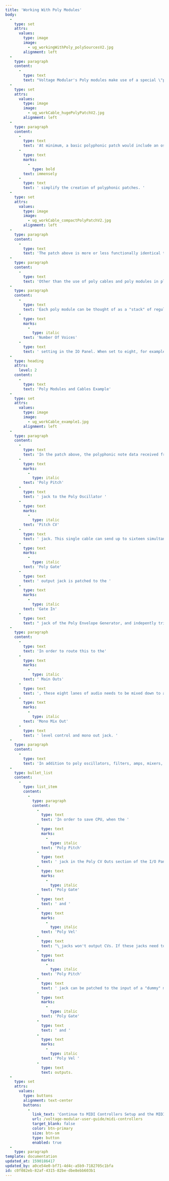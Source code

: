 ```yaml
---
title: 'Working With Poly Modules'
body:
  -
    type: set
    attrs:
      values:
        type: image
        image:
          - ug_workingWithPoly_polySourcesV2.jpg
        alignment: left
  -
    type: paragraph
    content:
      -
        type: text
        text: "Voltage Modular's Poly modules make use of a special \"poly\" cable, identifiable by its slight larger D-shaped connector and striped cables.\_Each poly jack and cable can transmit up to sixteen separate channels, or \"lanes,\" of CV or audio, which drastically simplifies polyphonic patch creation.\_"
  -
    type: set
    attrs:
      values:
        type: image
        image:
          - ug_workCable_hugePolyPatchV2.jpg
        alignment: left
  -
    type: paragraph
    content:
      -
        type: text
        text: 'At minimum, a basic polyphonic patch would include an oscillator, envelope and amplifier for each voice. To create eight-voice polyphonic version, that would require 24 modules - something like the hot mess above. Once additional envelopes, filters, modulations etc. are added, it’s easy to see how this would make for a huge and hard to control patch. Poly cables and jacks '
      -
        type: text
        marks:
          -
            type: bold
        text: immensely
      -
        type: text
        text: ' simplify the creation of polyphonic patches. '
  -
    type: set
    attrs:
      values:
        type: image
        image:
          - ug_workCable_compactPolyPatchV2.jpg
        alignment: left
  -
    type: paragraph
    content:
      -
        type: text
        text: 'The patch above is more or less functionally identical to our previous "mega patch." It accomplishes the exact same thing with just three modules, as opposed to the other patch''s 26 modules. Furthermore, patches made using poly modules and cables can have up to 16-voice polyphony. '
  -
    type: paragraph
    content:
      -
        type: text
        text: 'Other than the use of poly cables and poly modules in place of standard mono cables and modules, patch creation is almost exactly the same as creating a standard mono patch.'
  -
    type: paragraph
    content:
      -
        type: text
        text: 'Each poly module can be thought of as a "stack" of regular modules. The number of modules in the stack is defined by the '
      -
        type: text
        marks:
          -
            type: italic
        text: 'Number Of Voices'
      -
        type: text
        text: ' setting in the IO Panel. When set to eight, for example, every poly module is actually a stack of eight standard modules, and every poly jack can send or receive eight individual channels, or "lanes" of CV or audio. '
  -
    type: heading
    attrs:
      level: 2
    content:
      -
        type: text
        text: 'Poly Modules and Cables Example'
  -
    type: set
    attrs:
      values:
        type: image
        image:
          - ug_workCable_example1.jpg
        alignment: left
  -
    type: paragraph
    content:
      -
        type: text
        text: 'In the patch above, the polyphonic note data received from a MIDI controller is sent from the IO Panel '
      -
        type: text
        marks:
          -
            type: italic
        text: 'Poly Pitch'
      -
        type: text
        text: ' jack to the Poly Oscillator '
      -
        type: text
        marks:
          -
            type: italic
        text: 'Pitch CV'
      -
        type: text
        text: ' jack. This single cable can send up to sixteen simultaneous pitch CV''s to the "stack" of individual oscillators living within the Poly Oscillator. The IO Panel '
      -
        type: text
        marks:
          -
            type: italic
        text: 'Poly Gate'
      -
        type: text
        text: ' output jack is patched to the '
      -
        type: text
        marks:
          -
            type: italic
        text: 'Gate In'
      -
        type: text
        text: " jack of the Poly Envelope Generator, and indepently triggers a stack of envelopes controlling the amplitude of each separate oscillator voice in the Poly Amplifier module.\_In other words, individual note articulation is maintained, because all pitch and amplitude CV's are on their own \"lane.\""
  -
    type: paragraph
    content:
      -
        type: text
        text: 'In order to route this to the'
      -
        type: text
        marks:
          -
            type: italic
        text: ' Main Outs'
      -
        type: text
        text: ', these eight lanes of audio needs to be mixed down to a mono signal, but fortunately the Poly Amplifier includes a '
      -
        type: text
        marks:
          -
            type: italic
        text: 'Mono Mix Out'
      -
        type: text
        text: ' level control and mono out jack. '
  -
    type: paragraph
    content:
      -
        type: text
        text: 'In addition to poly oscillators, filters, amps, mixers, etc., Voltage Modular includes a number of utility modules for splitting and converting poly cables to standard "mono" signals and vice-versa, resutling in a tremendous amount of flexibility.'
  -
    type: bullet_list
    content:
      -
        type: list_item
        content:
          -
            type: paragraph
            content:
              -
                type: text
                text: 'In order to save CPU, when the '
              -
                type: text
                marks:
                  -
                    type: italic
                text: 'Poly Pitch'
              -
                type: text
                text: ' jack in the Poly CV Outs section of the I/O Panel isn''t patched to anything, the '
              -
                type: text
                marks:
                  -
                    type: italic
                text: 'Poly Gate'
              -
                type: text
                text: ' and '
              -
                type: text
                marks:
                  -
                    type: italic
                text: 'Poly Vel'
              -
                type: text
                text: "\_jacks won't output CVs. If these jacks need to be used by themselves, the "
              -
                type: text
                marks:
                  -
                    type: italic
                text: 'Poly Pitch'
              -
                type: text
                text: ' jack can be patched to the input of a "dummy" module like the Poly Multiple, for example, to activate the '
              -
                type: text
                marks:
                  -
                    type: italic
                text: 'Poly Gate'
              -
                type: text
                text: ' and '
              -
                type: text
                marks:
                  -
                    type: italic
                text: 'Poly Vel '
              -
                type: text
                text: outputs.
  -
    type: set
    attrs:
      values:
        type: buttons
        alignment: text-center
        buttons:
          -
            link_text: 'Continue to MIDI Controllers Setup and the MIDI Tab'
            url: /voltage-modular-user-guide/midi-controllers
            target_blank: false
            color: btn-primary
            size: btn-sm
            type: button
            enabled: true
  -
    type: paragraph
template: documentation
updated_at: 1590186417
updated_by: a0ce54e0-bf71-4d4c-a5b9-7182705c1bfa
id: c0f082eb-82af-4315-82be-dbe8ebb603b1
---
```

